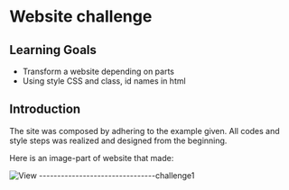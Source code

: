 # Website challenge

## Learning Goals

- Transform a website depending on parts
- Using style CSS and class, id names in html

## Introduction

The site was composed by adhering to the example given. All codes and style steps was realized and designed from the beginning.

Here is an image-part of website that made:

![View](https://github.com/mhmtnl/websitte-exercise/assets/111579346/24d226a6-a627-423a-b1fc-c82b3aa01177)
--------------------------------challenge1
